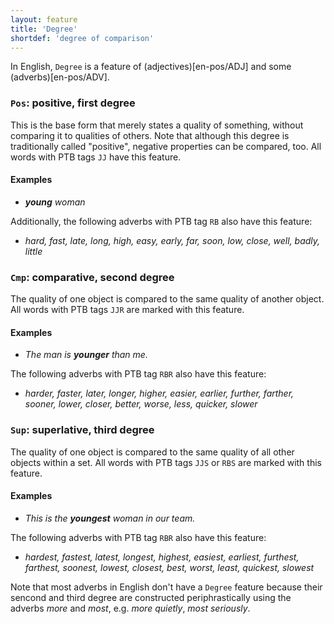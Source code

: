 ```yaml
---
layout: feature
title: 'Degree'
shortdef: 'degree of comparison'
---
```


In English,  `Degree` is a feature of (adjectives)[en-pos/ADJ] and some (adverbs)[en-pos/ADV]. 

### `Pos`: positive, first degree

This is the base form that merely states a quality of something,
without comparing it to qualities of others. Note that although this
degree is traditionally called "positive", negative properties can be
compared, too. All words with PTB tags `JJ` have this feature.

#### Examples

*  _<b>young</b> woman_

Additionally, the following adverbs with PTB tag `RB` also have this feature:

* _hard, fast, late, long, high, easy, early, far, soon, low, close, well, badly, little_

### `Cmp`: comparative, second degree

The quality of one object is compared to the same quality of another
object. All words with PTB tags `JJR` are marked with this
feature.

#### Examples

* _The man is <b>younger</b> than me._

The following adverbs with PTB tag `RBR` also have this feature:

* _harder, faster, later, longer, higher, easier, earlier, further, farther, sooner, lower, closer, better, worse, less, quicker, slower_

### `Sup`: superlative, third degree

The quality of one object is compared to the same quality of all other
objects within a set. All words with PTB tags `JJS` or `RBS` are marked with this
feature.

#### Examples

* _This is the <b>youngest</b> woman in our team._

The following adverbs with PTB tag `RBR` also have this feature:

* _hardest, fastest, latest, longest, highest, easiest, earliest, furthest, farthest, soonest, lowest, closest, best, worst, least, quickest, slowest_


Note that most adverbs in English don't have a `Degree` feature because their sencond and third degree are constructed periphrastically using the adverbs _more_ and _most_, e.g. _more quietly_, _most seriously_. 
